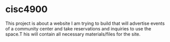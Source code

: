 # cisc4900
This project is about a website I am trying to build that will advertise events of a community center and take reservations and inquiries to use the space.T
his will contain all necessary materials/files for the site. 
